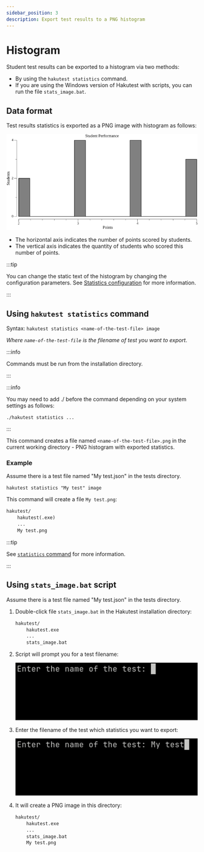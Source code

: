 ```yaml
---
sidebar_position: 3
description: Export test results to a PNG histogram
---
```


# Histogram

Student test results can be exported to a histogram via two methods:

-   By using the `hakutest statistics` command.
-   If you are using the Windows version of Hakutest with scripts, you can run the file `stats_image.bat`.

## Data format

Test results statistics is exported as a PNG image with histogram as follows:

![Histogram example](./img/histogram.png)

-   The horizontal axis indicates the number of points scored by students.
-   The vertical axis indicates the quantity of students who scored this number of points.

:::tip

You can change the static text of the histogram by changing the configuration parameters. See [Statistics configuration](/docs/configuration/stats#image) for more information.

:::

## Using `hakutest statistics` command

Syntax: `hakutest statistics <name-of-the-test-file> image`

_Where `name-of-the-test-file` is the filename of test you want to export_.

:::info

Commands must be run from the installation directory.

:::

:::info

You may need to add ./ before the command depending on your system settings as follows:

```shell
./hakutest statistics ...
```

:::

This command creates a file named `<name-of-the-test-file>.png` in the current working directory - PNG histogram with exported statistics.

### Example

Assume there is a test file named "My test.json" in the tests directory.

```shell title='Command'
hakutest statistics "My test" image
```

This command will create a file `My test.png`:

```txt {4} title='Directory structure'
hakutest/
    hakutest(.exe)
    ...
    My test.png
```

:::tip

See [`statistics` command](/docs/cli/statistics) for more information.

:::

## Using `stats_image.bat` script

Assume there is a test file named "My test.json" in the tests directory.

1. Double-click file `stats_image.bat` in the Hakutest installation directory:

    ```txt {4} title='Directory structure'
    hakutest/
        hakutest.exe
        ...
        stats_image.bat
    ```

2. Script will prompt you for a test filename:

    ![Script prompt](./img/script-stats-prompt-empty.png)

3. Enter the filename of the test which statistics you want to export:

    ![Script prompt with value entered](./img/script-stats-prompt-value.png)

4. It will create a PNG image in this directory:

    ```txt {5} title='Directory structure'
    hakutest/
        hakutest.exe
        ...
        stats_image.bat
        My test.png
    ```
